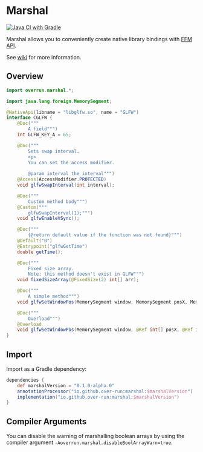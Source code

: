 # Marshal

[![Java CI with Gradle](https://github.com/Over-Run/marshal/actions/workflows/gradle.yml/badge.svg?event=push)](https://github.com/Over-Run/marshal/actions/workflows/gradle.yml)

Marshal allows you to conveniently create native library bindings with [FFM API](https://openjdk.org/jeps/454).

See [wiki](https://github.com/Over-Run/marshal/wiki) for more information.

## Overview

```java
import overrun.marshal.*;

import java.lang.foreign.MemorySegment;

@NativeApi(libname = "libglfw.so", name = "GLFW")
interface CGLFW {
    @Doc("""
        A field""")
    int GLFW_KEY_A = 65;

    @Doc("""
        Sets swap interval.
        <p>
        You can set the access modifier.
                
        @param interval the interval""")
    @Access(AccessModifier.PROTECTED)
    void glfwSwapInterval(int interval);

    @Doc("""
        Custom method body""")
    @Custom("""
        glfwSwapInterval(1);""")
    void glfwEnableVSync();

    @Doc("""
        {@return default value if the function was not found}""")
    @Default("0")
    @Entrypoint("glfwGetTime")
    double getTime();

    @Doc("""
        Fixed size array.
        Note: this method doesn't exist in GLFW""")
    void fixedSizeArray(@FixedSize(2) int[] arr);

    @Doc("""
        A simple method""")
    void glfwSetWindowPos(MemorySegment window, MemorySegment posX, MemorySegment posY);

    @Doc("""
        Overload""")
    @Overload
    void glfwSetWindowPos(MemorySegment window, @Ref int[] posX, @Ref int[] posY);
}
```

## Import

Import as a Gradle dependency:

```groovy
dependencies {
    def marshalVersion = "0.1.0-alpha.0"
    annotationProcessor("io.github.over-run:marshal:$marshalVersion")
    implementation("io.github.over-run:marshal:$marshalVersion")
}
```

## Compiler Arguments

You can disable the warning of marshalling boolean arrays
by using the compiler argument `-Aoverrun.marshal.disableBoolArrayWarn=true`.
